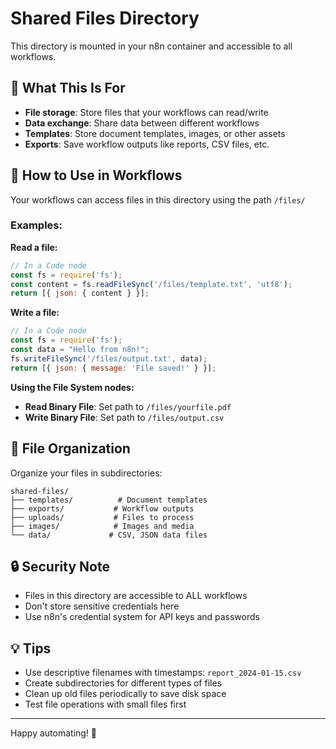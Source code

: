 # Shared Files Directory

This directory is mounted in your n8n container and accessible to all workflows.

## 📁 What This Is For

- **File storage**: Store files that your workflows can read/write
- **Data exchange**: Share data between different workflows
- **Templates**: Store document templates, images, or other assets
- **Exports**: Save workflow outputs like reports, CSV files, etc.

## 🔧 How to Use in Workflows

Your workflows can access files in this directory using the path `/files/`

### Examples:

**Read a file:**
```javascript
// In a Code node
const fs = require('fs');
const content = fs.readFileSync('/files/template.txt', 'utf8');
return [{ json: { content } }];
```

**Write a file:**
```javascript
// In a Code node  
const fs = require('fs');
const data = "Hello from n8n!";
fs.writeFileSync('/files/output.txt', data);
return [{ json: { message: 'File saved!' } }];
```

**Using the File System nodes:**
- **Read Binary File**: Set path to `/files/yourfile.pdf`
- **Write Binary File**: Set path to `/files/output.csv`

## 📄 File Organization

Organize your files in subdirectories:

```
shared-files/
├── templates/          # Document templates
├── exports/           # Workflow outputs  
├── uploads/           # Files to process
├── images/            # Images and media
└── data/             # CSV, JSON data files
```

## 🔒 Security Note

- Files in this directory are accessible to ALL workflows
- Don't store sensitive credentials here
- Use n8n's credential system for API keys and passwords

## 💡 Tips

- Use descriptive filenames with timestamps: `report_2024-01-15.csv`
- Create subdirectories for different types of files
- Clean up old files periodically to save disk space
- Test file operations with small files first

---

Happy automating! 🚀

